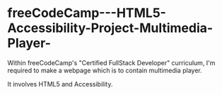 # freeCodeCamp---HTML5-Accessibility-Project-Multimedia-Player-

Within freeCodeCamp's "Certified FullStack Developer" curriculum, I'm required to make a webpage which is to contain multimedia player.

It involves HTML5 and Accessibility.

